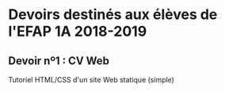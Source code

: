 # Devoirs destinés aux élèves de l'EFAP 1A 2018-2019
## Devoir nº1 : CV Web
Tutoriel HTML/CSS d'un site Web statique (simple)
